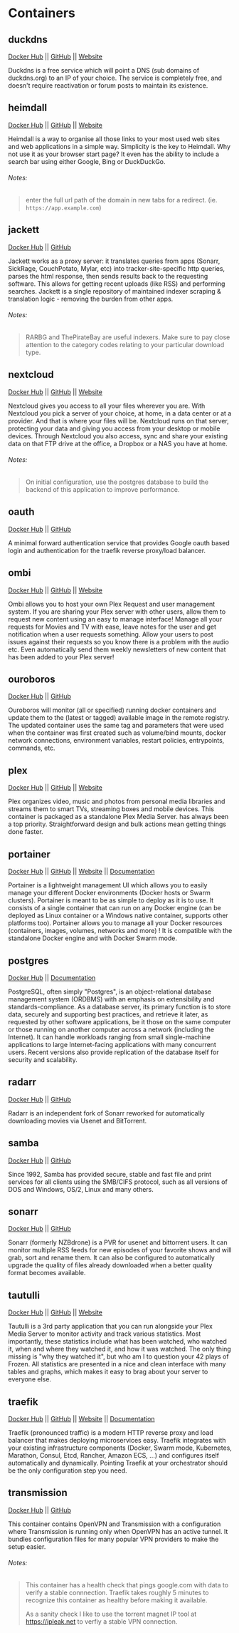 # Containers

## duckdns

[Docker Hub](https://hub.docker.com/r/linuxserver/duckdns/) \|\|
[GitHub](https://github.com/linuxserver/docker-duckdns) \|\|
[Website](https://www.duckdns.org)

Duckdns is a free service which will point a DNS (sub domains of duckdns.org) to an IP of your choice. The service is completely free, and doesn't require reactivation or forum posts to maintain its existence.

## heimdall

[Docker Hub](https://hub.docker.com/r/linuxserver/heimdall/) \|\|
[GitHub](https://github.com/linuxserver/docker-heimdall) \|\|
[Website](https://www.heimdall.site)

Heimdall is a way to organise all those links to your most used web sites and web applications in a simple way. Simplicity is the key to Heimdall. Why not use it as your browser start page? It even has the ability to include a search bar using either Google, Bing or DuckDuckGo.

###### Notes:

> enter the full url path of the domain in new tabs for a redirect. (ie. `https://app.example.com`)

## jackett

[Docker Hub](https://hub.docker.com/r/linuxserver/jackett/) \|\|
[GitHub](https://github.com/linuxserver/docker-jackett)

Jackett works as a proxy server: it translates queries from apps (Sonarr, SickRage, CouchPotato, Mylar, etc) into tracker-site-specific http queries, parses the html response, then sends results back to the requesting software. This allows for getting recent uploads (like RSS) and performing searches. Jackett is a single repository of maintained indexer scraping & translation logic - removing the burden from other apps.

###### Notes:

> RARBG and ThePirateBay are useful indexers. Make sure to pay close attention to the category codes relating to your particular download type.

## nextcloud

[Docker Hub](https://hub.docker.com/r/linuxserver/nextcloud/) \|\|
[GitHub](https://github.com/linuxserver/docker-nextcloud) \|\|
[Website](https://nextcloud.com)

 Nextcloud gives you access to all your files wherever you are. With Nextcloud you pick a server of your choice, at home, in a data center or at a provider. And that is where your files will be. Nextcloud runs on that server, protecting your data and giving you access from your desktop or mobile devices. Through Nextcloud you also access, sync and share your existing data on that FTP drive at the office, a Dropbox or a NAS you have at home.

###### Notes:

> On initial configuration, use the postgres database to build the backend of this application to improve performance.

## oauth

[Docker Hub](https://hub.docker.com/r/thomseddon/traefik-forward-auth) \|\|
[GitHub](https://github.com/thomseddon/traefik-forward-auth)

A minimal forward authentication service that provides Google oauth based login and authentication for the traefik reverse proxy/load balancer.

## ombi

[Docker Hub](https://hub.docker.com/r/linuxserver/ombi/) \|\|
[GitHub](https://github.com/linuxserver/docker-ombi) \|\|
[Website](https://ombi.io/)

Ombi allows you to host your own Plex Request and user management system. If you are sharing your Plex server with other users, allow them to request new content using an easy to manage interface! Manage all your requests for Movies and TV with ease, leave notes for the user and get notification when a user requests something. Allow your users to post issues against their requests so you know there is a problem with the audio etc. Even automatically send them weekly newsletters of new content that has been added to your Plex server!

## ouroboros

[Docker Hub](https://hub.docker.com/r/pyouroboros/ouroboros) \|\|
[GitHub](https://github.com/pyouroboros/ouroboros)

Ouroboros will monitor (all or specified) running docker containers and update them to the (latest or tagged) available image in the remote registry. The updated container uses the same tag and parameters that were used when the container was first created such as volume/bind mounts, docker network connections, environment variables, restart policies, entrypoints, commands, etc.

## plex

[Docker Hub](https://hub.docker.com/r/linuxserver/plex/) \|\|
[GitHub](https://github.com/linuxserver/docker-plex) \|\|
[Website](https://plex.tv)

Plex organizes video, music and photos from personal media libraries and streams them to smart TVs, streaming boxes and mobile devices. This container is packaged as a standalone Plex Media Server. has always been a top priority. Straightforward design and bulk actions mean getting things done faster.

## portainer

[Docker Hub](https://hub.docker.com/r/portainer/portainer/) \|\|
[GitHub](https://github.com/portainer/portainer) \|\|
[Website](https://www.portainer.io/) \|\|
[Documentation](https://portainer.readthedocs.io/en/stable/)

Portainer is a lightweight management UI which allows you to easily manage your different Docker environments (Docker hosts or Swarm clusters). Portainer is meant to be as simple to deploy as it is to use. It consists of a single container that can run on any Docker engine (can be deployed as Linux container or a Windows native container, supports other platforms too). Portainer allows you to manage all your Docker resources (containers, images, volumes, networks and more) ! It is compatible with the standalone Docker engine and with Docker Swarm mode.

## postgres

[Docker Hub](https://hub.docker.com/_/postgres) \|\|
[Documentation](https://www.postgresql.org/docs)

PostgreSQL, often simply "Postgres", is an object-relational database management system (ORDBMS) with an emphasis on extensibility and standards-compliance. As a database server, its primary function is to store data, securely and supporting best practices, and retrieve it later, as requested by other software applications, be it those on the same computer or those running on another computer across a network (including the Internet). It can handle workloads ranging from small single-machine applications to large Internet-facing applications with many concurrent users. Recent versions also provide replication of the database itself for security and scalability.

## radarr

[Docker Hub](https://hub.docker.com/r/linuxserver/radarr/) \|\|
[GitHub](https://github.com/linuxserver/docker-radarr)

 Radarr is an independent fork of Sonarr reworked for automatically downloading movies via Usenet and BitTorrent.

## samba

[Docker Hub](https://hub.docker.com/r/dperson/samba) \|\|
[GitHub](https://github.com/dperson/samba)

Since 1992, Samba has provided secure, stable and fast file and print services for all clients using the SMB/CIFS protocol, such as all versions of DOS and Windows, OS/2, Linux and many others.

## sonarr

[Docker Hub](https://hub.docker.com/r/linuxserver/sonarr/) \|\|
[GitHub](https://github.com/linuxserver/docker-sonarr)

Sonarr (formerly NZBdrone) is a PVR for usenet and bittorrent users. It can monitor multiple RSS feeds for new episodes of your favorite shows and will grab, sort and rename them. It can also be configured to automatically upgrade the quality of files already downloaded when a better quality format becomes available.

## tautulli

[Docker Hub](https://hub.docker.com/r/linuxserver/tautulli/) \|\|
[GitHub](https://github.com/linuxserver/docker-tautulli) \|\|
[Website](https://tautulli.com/)

Tautulli is a 3rd party application that you can run alongside your Plex Media Server to monitor activity and track various statistics. Most importantly, these statistics include what has been watched, who watched it, when and where they watched it, and how it was watched. The only thing missing is "why they watched it", but who am I to question your 42 plays of Frozen. All statistics are presented in a nice and clean interface with many tables and graphs, which makes it easy to brag about your server to everyone else.

## traefik

[Docker Hub](https://hub.docker.com/_/traefik) \|\|
[GitHub](https://github.com/containous/traefik) \|\|
[Website](https://traefik.io/) \|\|
[Documentation](https://docs.traefik.io/)

Traefik (pronounced traffic) is a modern HTTP reverse proxy and load balancer that makes deploying microservices easy. Traefik integrates with your existing infrastructure components (Docker, Swarm mode, Kubernetes, Marathon, Consul, Etcd, Rancher, Amazon ECS, ...) and configures itself automatically and dynamically. Pointing Traefik at your orchestrator should be the only configuration step you need.

## transmission

[Docker Hub](https://hub.docker.com/r/haugene/transmission-openvpn) \|\|
[GitHub](https://github.com/haugene/docker-transmission-openvpn)

This container contains OpenVPN and Transmission with a configuration where Transmission is running only when OpenVPN has an active tunnel. It bundles configuration files for many popular VPN providers to make the setup easier.

###### Notes:

> This container has a health check that pings google.com with data to verify a stable connnection. Traefik takes roughly 5 minutes to recognize this container as healthy before making it available.
>
> As a sanity check I like to use the torrent magnet IP tool at <https://ipleak.net> to verfiy a stable VPN connection.
